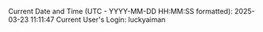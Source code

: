Current Date and Time (UTC - YYYY-MM-DD HH:MM:SS formatted): 2025-03-23 11:11:47
Current User's Login: luckyaiman
